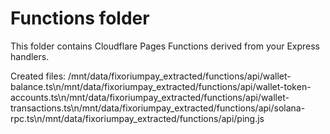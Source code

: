 # Functions folder

This folder contains Cloudflare Pages Functions derived from your Express handlers.

Created files:
/mnt/data/fixoriumpay_extracted/functions/api/wallet-balance.ts\n/mnt/data/fixoriumpay_extracted/functions/api/wallet-token-accounts.ts\n/mnt/data/fixoriumpay_extracted/functions/api/wallet-transactions.ts\n/mnt/data/fixoriumpay_extracted/functions/api/solana-rpc.ts\n/mnt/data/fixoriumpay_extracted/functions/api/ping.js